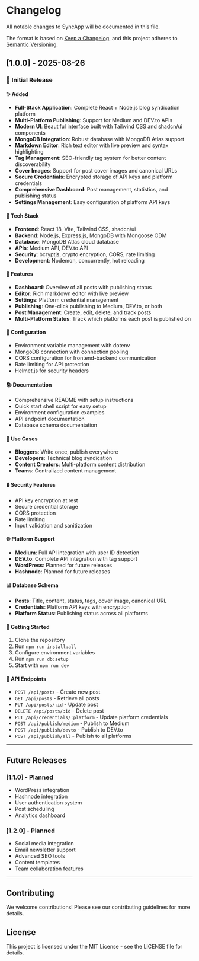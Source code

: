# Changelog

All notable changes to SyncApp will be documented in this file.

The format is based on [Keep a Changelog](https://keepachangelog.com/en/1.0.0/),
and this project adheres to [Semantic Versioning](https://semver.org/spec/v2.0.0.html).

## [1.0.0] - 2025-08-26

### 🎉 Initial Release

#### ✨ Added
- **Full-Stack Application**: Complete React + Node.js blog syndication platform
- **Multi-Platform Publishing**: Support for Medium and DEV.to APIs
- **Modern UI**: Beautiful interface built with Tailwind CSS and shadcn/ui components
- **MongoDB Integration**: Robust database with MongoDB Atlas support
- **Markdown Editor**: Rich text editor with live preview and syntax highlighting
- **Tag Management**: SEO-friendly tag system for better content discoverability
- **Cover Images**: Support for post cover images and canonical URLs
- **Secure Credentials**: Encrypted storage of API keys and platform credentials
- **Comprehensive Dashboard**: Post management, statistics, and publishing status
- **Settings Management**: Easy configuration of platform API keys

#### 🚀 Tech Stack
- **Frontend**: React 18, Vite, Tailwind CSS, shadcn/ui
- **Backend**: Node.js, Express.js, MongoDB with Mongoose ODM
- **Database**: MongoDB Atlas cloud database
- **APIs**: Medium API, DEV.to API
- **Security**: bcryptjs, crypto encryption, CORS, rate limiting
- **Development**: Nodemon, concurrently, hot reloading

#### 📱 Features
- **Dashboard**: Overview of all posts with publishing status
- **Editor**: Rich markdown editor with live preview
- **Settings**: Platform credential management
- **Publishing**: One-click publishing to Medium, DEV.to, or both
- **Post Management**: Create, edit, delete, and track posts
- **Multi-Platform Status**: Track which platforms each post is published on

#### 🔧 Configuration
- Environment variable management with dotenv
- MongoDB connection with connection pooling
- CORS configuration for frontend-backend communication
- Rate limiting for API protection
- Helmet.js for security headers

#### 📚 Documentation
- Comprehensive README with setup instructions
- Quick start shell script for easy setup
- Environment configuration examples
- API endpoint documentation
- Database schema documentation

#### 🎯 Use Cases
- **Bloggers**: Write once, publish everywhere
- **Developers**: Technical blog syndication
- **Content Creators**: Multi-platform content distribution
- **Teams**: Centralized content management

#### 🔒 Security Features
- API key encryption at rest
- Secure credential storage
- CORS protection
- Rate limiting
- Input validation and sanitization

#### 🌐 Platform Support
- **Medium**: Full API integration with user ID detection
- **DEV.to**: Complete API integration with tag support
- **WordPress**: Planned for future releases
- **Hashnode**: Planned for future releases

#### 📊 Database Schema
- **Posts**: Title, content, status, tags, cover image, canonical URL
- **Credentials**: Platform API keys with encryption
- **Platform Status**: Publishing status across all platforms

#### 🚀 Getting Started
1. Clone the repository
2. Run `npm run install:all`
3. Configure environment variables
4. Run `npm run db:setup`
5. Start with `npm run dev`

#### 📝 API Endpoints
- `POST /api/posts` - Create new post
- `GET /api/posts` - Retrieve all posts
- `PUT /api/posts/:id` - Update post
- `DELETE /api/posts/:id` - Delete post
- `PUT /api/credentials/:platform` - Update platform credentials
- `POST /api/publish/medium` - Publish to Medium
- `POST /api/publish/devto` - Publish to DEV.to
- `POST /api/publish/all` - Publish to all platforms

---

## Future Releases

### [1.1.0] - Planned
- WordPress integration
- Hashnode integration
- User authentication system
- Post scheduling
- Analytics dashboard

### [1.2.0] - Planned
- Social media integration
- Email newsletter support
- Advanced SEO tools
- Content templates
- Team collaboration features

---

## Contributing

We welcome contributions! Please see our contributing guidelines for more details.

## License

This project is licensed under the MIT License - see the LICENSE file for details.
